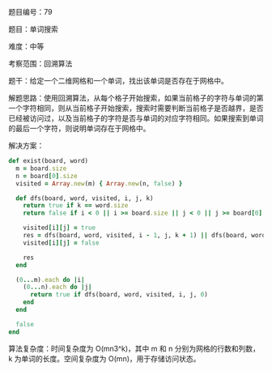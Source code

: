 题目编号：79

题目：单词搜索

难度：中等

考察范围：回溯算法

题干：给定一个二维网格和一个单词，找出该单词是否存在于网格中。

解题思路：使用回溯算法，从每个格子开始搜索，如果当前格子的字符与单词的第一个字符相同，则从当前格子开始搜索，搜索时需要判断当前格子是否越界，是否已经被访问过，以及当前格子的字符是否与单词的对应字符相同。如果搜索到单词的最后一个字符，则说明单词存在于网格中。

解决方案：

```ruby
def exist(board, word)
  m = board.size
  n = board[0].size
  visited = Array.new(m) { Array.new(n, false) }

  def dfs(board, word, visited, i, j, k)
    return true if k == word.size
    return false if i < 0 || i >= board.size || j < 0 || j >= board[0].size || visited[i][j] || board[i][j] != word[k]

    visited[i][j] = true
    res = dfs(board, word, visited, i - 1, j, k + 1) || dfs(board, word, visited, i + 1, j, k + 1) || dfs(board, word, visited, i, j - 1, k + 1) || dfs(board, word, visited, i, j + 1, k + 1)
    visited[i][j] = false

    res
  end

  (0...m).each do |i|
    (0...n).each do |j|
      return true if dfs(board, word, visited, i, j, 0)
    end
  end

  false
end
```

算法复杂度：时间复杂度为 O(mn3^k)，其中 m 和 n 分别为网格的行数和列数，k 为单词的长度。空间复杂度为 O(mn)，用于存储访问状态。